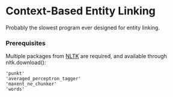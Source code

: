 # Context-Based Entity Linking

Probably the slowest program ever designed for entity linking.

### Prerequisites

Multiple packages from [NLTK](http://www.nltk.org/) are required, and available through nltk.download(<package-name>):

```
'punkt'
'averaged_perceptron_tagger'
'maxent_ne_chunker'
'words'
```